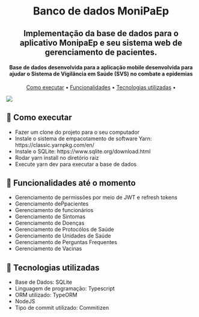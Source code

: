 <h1 align="center">
  Banco de dados MoniPaEp
</h1>

<h2 align="center">
    Implementação da base de dados para o aplicativo MonipaEp e seu sistema web de gerenciamento de pacientes.
</h2>

<h4 align="center">Base de dados desenvolvida para a aplicação mobile desenvolvida para ajudar o Sistema de Vigilância em Saúde (SVS) no combate a epidemias</h4>

<p align="center">
  <a href="#Como-executar">Como executar</a> •
  <a href="#Funcionalidades">Funcionalidades</a> •
  <a href="#Tecnologias utilizadas">Tecnologias utilizadas</a> •
</p>

![](https://github.com/vinicius-claus/IC-MoniPaEp-Backend/blob/production/bd.png)


## 🚀 Como executar
<ul>
  <li>Fazer um clone do projeto para o seu computador </li>
  <li>Instale o sistema de empacotamento de software Yarn: https://classic.yarnpkg.com/en/</li>
  <li>Instale o SQLite: https://www.sqlite.org/download.html</li>
  <li>Rodar yarn install no diretório raiz</li>
  <li>Execute yarn dev para executar a base de dados</li>
</ul>

## 💬 Funcionalidades até o momento
<ul>
  <li>Gerenciamento de permissões por meio de JWT e refresh tokens</li>
  <li>Gerenciamento dePpacientes</li>
  <li>Gerenciamento de funcionários</li>
  <li>Gerenciamento de Sintomas</li>
  <li>Gerenciamento de Doenças</li>
  <li>Gerenciamento de Protocólos de Saúde</li>
  <li>Gerenciamento de Unidades de Saúde</li>
  <li>Gerenciamento de Perguntas Frequentes</li>
  <li>Gerenciamento de Vacinas</li>
</ul>


## 💬 Tecnologias utilizadas
<ul>
  <li>Base de Dados: SQLite
  <li>Linguagem de programação: Typescript
  <li>ORM utilizado: TypeORM
  <li>NodeJS
  <li>Tipo de commit utilizado: Commitizen
</ul>
